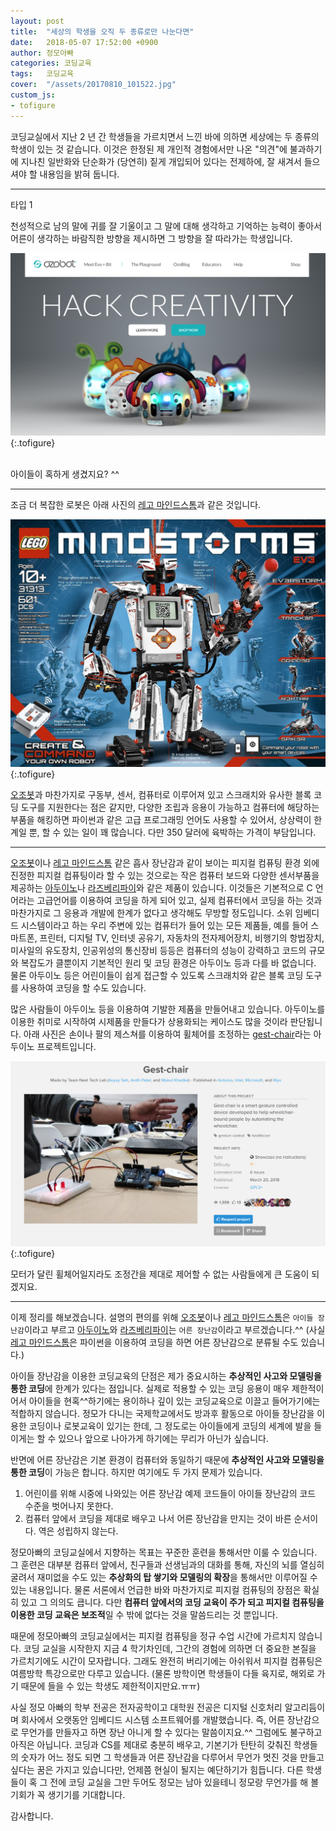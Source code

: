 ```yaml
---
layout: post
title:  "세상의 학생을 오직 두 종류로만 나눈다면"
date:   2018-05-07 17:52:00 +0900
author: 정모아빠
categories: 코딩교육
tags:	코딩교육
cover:  "/assets/20170810_101522.jpg"
custom_js:
- tofigure
---
```


코딩교실에서 지난 2 년 간 학생들을 가르치면서 느낀 바에 의하면 세상에는 두 종류의 학생이 있는 것 같습니다. 이것은 한정된 제 개인적 경험에서만 나온 "의견"에 불과하기에 지나친 일반화와 단순화가 (당연히) 짙게 개입되어 있다는 전제하에, 잘 새겨서 들으셔야 할 내용임을 밝혀 둡니다.   

***

타입 1

천성적으로 남의 말에 귀를 잘 기울이고 그 말에 대해 생각하고 기억하는 능력이 좋아서 어른이 생각하는 바람직한 방향을 제시하면 그 방향을 잘 따라가는 학생입니다. 

![](/assets/ozobot.png "오조봇")
{:.tofigure}

<br/>
아이들이 혹하게 생겼지요? ^^

***

조금 더 복잡한 로봇은 아래 사진의 [레고 마인드스톰](https://www.lego.com/ko-kr/mindstorms)과 같은 것입니다.

![](/assets/LEGO-Mindstorms-EV3.jpg "레고 마인드스톰")
{:.tofigure}

[오조봇](https://ozobot.com)과 마찬가지로 구동부, 센서, 컴퓨터로 이루어져 있고 스크래치와 유사한 블록 코딩 도구를 지원한다는 점은 같지만, 다양한 조립과 응용이 가능하고 컴퓨터에 해당하는 부품을 해킹하면 파이썬과 같은 고급 프로그래밍 언어도 사용할 수 있어서, 상상력이 한계일 뿐, 할 수 있는 일이 꽤 많습니다. 다만 350 달러에 육박하는 가격이 부담입니다.

***

[오조봇](https://ozobot.com)이나 [레고 마인드스톰](https://www.lego.com/ko-kr/mindstorms) 같은 흡사 장난감과 같이 보이는 피지컬 컴퓨팅 환경 외에 진정한 피지컬 컴퓨팅이라 할 수 있는 것으로는 작은 컴퓨터 보드와 다양한 센서부품을 제공하는 [아두이노](https://www.arduino.cc)나 [라즈베리파이](https://www.raspberrypi.org)와 같은 제품이 있습니다. 이것들은 기본적으로 C 언어라는 고급언어를 이용하여 코딩을 하게 되어 있고, 실제 컴퓨터에서 코딩을 하는 것과 마찬가지로 그 응용과 개발에 한계가 없다고 생각해도 무방할 정도입니다. 소위 임베디드 시스템이라고 하는 우리 주변에 있는 컴퓨터가 들어 있는 모든 제품들, 예를 들어 스마트폰, 프린터, 디지털 TV, 인터넷 공유기, 자동차의 전자제어장치, 비행기의 항법장치, 미사일의 유도장치, 인공위성의 통신장비 등등은 컴퓨터의 성능이 강력하고 코드의 규모와 복잡도가 클뿐이지 기본적인 원리 및 코딩 환경은 아두이노 등과 다를 바 없습니다. 물론 아두이노 등은 어린이들이 쉽게 접근할 수 있도록 스크래치와 같은 블록 코딩 도구를 사용하여 코딩을 할 수도 있습니다.

많은 사람들이 아두이노 등을 이용하여 기발한 제품을 만들어내고 있습니다. 아두이노를 이용한 취미로 시작하여 시제품을 만들다가 상용화되는 케이스도 많을 것이라 판단됩니다. 아래 사진은 손이나 팔의 제스쳐를 이용하여 휠체어를 조정하는 [gest-chair](https://www.hackster.io/next-tech-lab/gest-chair-7d6698)라는 아두이노 프로젝트입니다.

![](/assets/gest_chair.png "아두이노를 이용한 제스트체어 프로젝트")
{:.tofigure}

모터가 달린 휠체어일지라도 조정간을 제대로 제어할 수 없는 사람들에게 큰 도움이 되겠지요.

***

이제 정리를 해보겠습니다. 설명의 편의를 위해 [오조봇](https://ozobot.com)이나 [레고 마인드스톰](https://www.lego.com/ko-kr/mindstorms)은 `아이들 장난감`이라고 부르고 [아두이노](https://www.arduino.cc)와 [라즈베리파이](https://www.raspberrypi.org)는 `어른 장난감`이라고 부르겠습니다.^^ (사실 [레고 마인드스톰](https://www.lego.com/ko-kr/mindstorms)은 파이썬을 이용하여 코딩을 하면 어른 장난감으로 분류될 수도 있습니다.)

아이들 장난감을 이용한 코딩교육의 단점은 제가 중요시하는 **추상적인 사고와 모델링을 통한 코딩**에 한계가 있다는 점입니다. 실제로 적용할 수 있는 코딩 응용이 매우 제한적이어서 아이들을 현혹^^하기에는 용이하나 깊이 있는 코딩교육으로 이끌고 들어가기에는 적합하지 않습니다. 정모가 다니는 국제학교에서도 방과후 활동으로 아이들 장난감을 이용한 코딩이나 로봇교육이 있기는 한데, 그 정도로는 아이들에게 코딩의 세계에 발을 들이게는 할 수 있으나 앞으로 나아가게 하기에는 무리가 아닌가 싶습니다.

반면에 어른 장난감은 기본 환경이 컴퓨터와 동일하기 때문에 **추상적인 사고와 모델링을 통한 코딩**이 가능은 합니다. 하지만 여기에도 두 가지 문제가 있습니다.

1. 어린이를 위해 시중에 나와있는 어른 장난감 예제 코드들이 아이들 장난감의 코드 수준을 벗어나지 못한다.
2. 컴퓨터 앞에서 코딩을 제대로 배우고 나서 어른 장난감을 만지는 것이 바른 순서이다. 역은 성립하지 않는다.

정모아빠의 코딩교실에서 지향하는 목표는 꾸준한 훈련을 통해서만 이룰 수 있습니다. 그 훈련은 대부분 컴퓨터 앞에서, 친구들과 선생님과의 대화를 통해, 자신의 뇌를 열심히 굴려서 재미없을 수도 있는 **추상화의 탑 쌓기와 모델링의 확장**을 통해서만 이루어질 수 있는 내용입니다. 물론 서론에서 언급한 바와 마찬가지로 피지컬 컴퓨팅의 장점은 확실히 있고 그 의의도 큽니다. 다만 **컴퓨터 앞에서의 코딩 교육이 주가 되고 피지컬 컴퓨팅을 이용한 코딩 교육은 보조적**일 수 밖에 없다는 것을 말씀드리는 것 뿐입니다.     

때문에 정모아빠의 코딩교실에서는 피지컬 컴퓨팅을 정규 수업 시간에 가르치지 않습니다. 코딩 교실을 시작한지 지금 4 학기차인데, 그간의 경험에 의하면 더 중요한 본질을 가르치기에도 시간이 모자랍니다. 그래도 완전히 버리기에는 아쉬워서 피지컬 컴퓨팅은 여름방학 특강으로만 다루고 있습니다. (물론 방학이면 학생들이 다들 육지로, 해외로 가기 때문에 들을 수 있는 학생도 제한적이지만요.ㅠㅠ)  

사실 정모 아빠의 학부 전공은 전자공학이고 대학원 전공은 디지털 신호처리 알고리듬이며 회사에서 오랫동안 임베디드 시스템 소프트웨어를 개발했습니다. 즉, 어른 장난감으로 무언가를 만들자고 하면 장난 아니게 할 수 있다는 말씀이지요.^^ 그럼에도 불구하고 아직은 아닙니다. 코딩과 CS를 제대로 충분히 배우고, 기본기가 탄탄히 갖춰진 학생들의 숫자가 어느 정도 되면 그 학생들과 어른 장난감을 다루어서 무언가 멋진 것을 만들고 싶다는 꿈은 가지고 있습니다만, 언제쯤 현실이 될지는 예단하기가 힘듭니다. 다른 학생들이 혹 그 전에 코딩 교실을 그만 두어도 정모는 남아 있을테니 정모랑 무언가를 해 볼 기회가 꼭 생기기를 기대합니다.

감사합니다.
